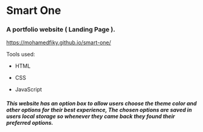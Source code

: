 # Smart One

### A portfolio website ( Landing Page ).

https://mohamedfiky.github.io/smart-one/ 

Tools used: 

- HTML

- CSS

- JavaScript

##### This website has an option box to allow users choose the theme color and other options for their best experience, The chosen options are saved in users local storage so whenever they came back they found their preferred options.
